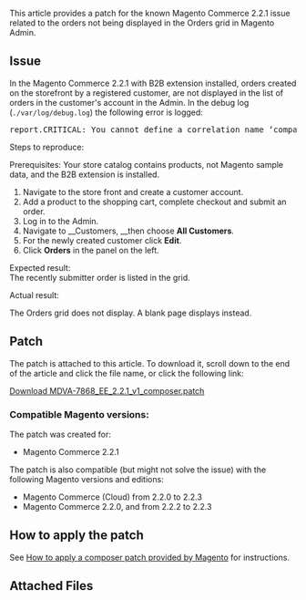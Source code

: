 This article provides a patch for the known Magento Commerce 2.2.1 issue related to the orders not being displayed in the Orders grid in Magento Admin.

## Issue

In the Magento Commerce 2.2.1 with B2B extension installed, orders created on the storefront by a registered customer, are not displayed in the list of orders in the customer's account in the Admin. In the debug log (`` ./var/log/debug.log ``) the following error is logged:

<div class="code panel">
<div class="codeContent panelContent">
<pre class="code-java">report.CRITICAL: You cannot define a correlation name ‘company_order’ more than once</pre>
</div>
</div>

<span class="wysiwyg-underline">Steps to reproduce</span>:

Prerequisites: Your store catalog contains products, not Magento sample data, and the B2B extension is installed.

1.   Navigate to the store front and create a customer account.&nbsp;
2.   Add a product to the shopping cart, complete checkout and submit an order.
3.   Log in to the Admin.
4.   Navigate to __Customers, __then choose&nbsp;__All Customers__.
5.   For the newly created customer click __Edit__.
6.   Click __Orders__ in the panel on the left.

<span class="wysiwyg-underline">Expected result</span>:  
 The recently submitter order is listed in the grid.

<span class="wysiwyg-underline">Actual result</span>:

The Orders grid does not display. A blank page displays instead.

## Patch

The patch is attached to this article. To download it, scroll down to the end of the article and click the file name, or click the following link:

<a href="https://support.magento.com/hc/en-us/article_attachments/360024291991/MDVA-7868_EE_2.2.1_v1_composer.patch" rel="noopener" target="_blank">Download MDVA-7868\_EE\_2.2.1\_v1\_composer.patch</a>

### Compatible Magento versions:

The patch was created for:

*   Magento Commerce 2.2.1

The patch is also compatible (but might not solve the issue) with the following Magento versions and editions:

*   Magento Commerce (Cloud) from 2.2.0 to 2.2.3
*   Magento Commerce 2.2.0, and from 2.2.2 to 2.2.3

## How to apply the patch

See <a href="https://support.magento.com/hc/en-us/articles/360028367731" target="_self">How to apply a composer patch provided by Magento</a> for instructions.

## Attached Files
